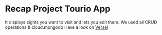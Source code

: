 # Recap Project Tourio App

It displays sights you want to visit and lets you edit them. We used all CRUD operations & cloud.mongodb 
Have a look on [Versel](https://tourio-six.vercel.app/)
